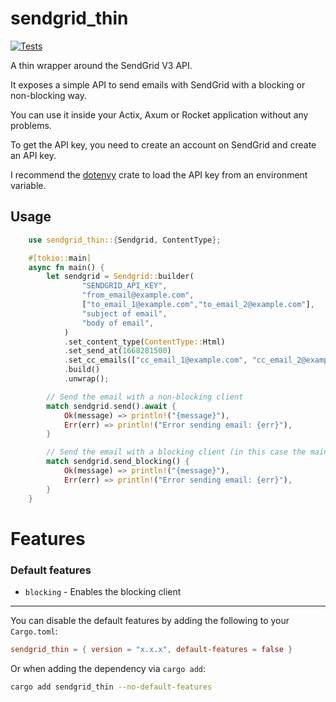 # sendgrid_thin

[![Tests](https://github.com/OLoKo64/sendgrid_thin/actions/workflows/rust-workflow.yml/badge.svg)](https://github.com/OLoKo64/sendgrid_thin/actions/workflows/rust-workflow.yml)

A thin wrapper around the SendGrid V3 API.

It exposes a simple API to send emails with SendGrid with a blocking or non-blocking way.

You can use it inside your Actix, Axum or Rocket application without any problems.

To get the API key, you need to create an account on SendGrid and create an API key.

I recommend the [dotenvy](https://crates.io/crates/dotenvy) crate to load the API key from an environment variable.

## Usage


```rust
    use sendgrid_thin::{Sendgrid, ContentType};

    #[tokio::main]
    async fn main() {
        let sendgrid = Sendgrid::builder(
                "SENDGRID_API_KEY",
                "from_email@example.com",
                ["to_email_1@example.com","to_email_2@example.com"],
                "subject of email",
                "body of email",
            )
            .set_content_type(ContentType::Html)
            .set_send_at(1668281500)
            .set_cc_emails(["cc_email_1@example.com", "cc_email_2@example.com"])
            .build()
            .unwrap();

        // Send the email with a non-blocking client
        match sendgrid.send().await {
            Ok(message) => println!("{message}"),
            Err(err) => println!("Error sending email: {err}"),
        }

        // Send the email with a blocking client (in this case the main function cannot be async)
        match sendgrid.send_blocking() {
            Ok(message) => println!("{message}"),
            Err(err) => println!("Error sending email: {err}"),
        }
    }
```

# Features

### Default features
- `blocking` - Enables the blocking client

---

You can disable the default features by adding the following to your `Cargo.toml`:

```toml
sendgrid_thin = { version = "x.x.x", default-features = false }
```

Or when adding the dependency via `cargo add`:

```bash
cargo add sendgrid_thin --no-default-features
```

